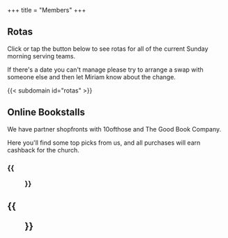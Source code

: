 +++
title = "Members"
+++

## Rotas

Click or tap the button below to see rotas for all of the current Sunday morning serving teams.

If there's a date you can't manage please try to arrange a swap with someone else and then let Miriam know about the change.

<!-- **The rotas aren't available at the moment, but will be back soon** -->
{{< subdomain id="rotas" >}}

## Online Bookstalls

We have partner shopfronts with 10ofthose and The Good Book Company.

Here you'll find some top picks from us, and all purchases will earn cashback for the church.

### {{<figure src="/img/online-resources/10ofthose.jpg" link="https://10ofthose.com/partners/lec" alt="10 of those" class="img-responsive" width="300">}}
{{<figure src="/img/online-resources/goodbookcompany.png" link="https://thegoodbook.co.uk/bookstall/longmeadowchurch" alt="The Good Book Company" class="img-responsive" width="300">}}
---